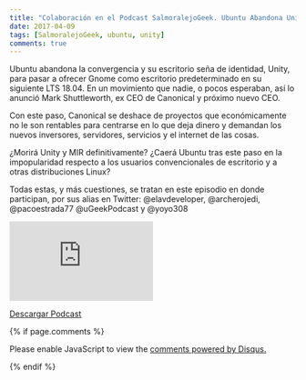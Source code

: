```yaml
---
title: "Colaboración en el Podcast SalmoralejoGeek. Ubuntu Abandona Unity Y La Convergencia. Y Ahora Que?"
date: 2017-04-09
tags: [SalmoralejoGeek, ubuntu, unity]
comments: true
---
```

Ubuntu abandona la convergencia y su escritorio seña de identidad, Unity, para pasar a ofrecer Gnome como escritorio predeterminado en su siguiente LTS 18.04. En un movimiento que nadie, o pocos esperaban, así lo anunció Mark Shuttleworth, ex CEO de Canonical y próximo nuevo CEO.

Con este paso, Canonical se deshace de proyectos que económicamente no le son rentables para centrarse en lo que deja dinero y demandan los nuevos inversores, servidores, servicios y el internet de las cosas.

¿Morirá Unity y MIR definitivamente? ¿Caerá Ubuntu tras este paso en la impopularidad respecto a los usuarios convencionales de escritorio y a otras distribuciones Linux?

Todas estas, y más cuestiones, se tratan en este episodio en donde participan, por sus alias en Twitter: @elavdeveloper, @archerojedi, @pacoestrada77 @uGeekPodcast y @yoyo308

<iframe src="https://archive.org/embed/114UbuntuAbandonaUnityYLaConvergenciaYAhoraQu" width="50%" height="140" frameborder="0" webkitallowfullscreen="true" mozallowfullscreen="true" allowfullscreen></iframe>

[Descargar Podcast](https://ia801503.us.archive.org/8/items/114UbuntuAbandonaUnityYLaConvergenciaYAhoraQu/114%20Ubuntu%20abandona%20Unity%20y%20la%20Convergencia%20Y%20ahora%20qu.mp3)


{% if page.comments %}
<div id="disqus_thread"></div>
<script>

/**
*  RECOMMENDED CONFIGURATION VARIABLES: EDIT AND UNCOMMENT THE SECTION BELOW TO INSERT DYNAMIC VALUES FROM YOUR PLATFORM OR CMS.
*  LEARN WHY DEFINING THESE VARIABLES IS IMPORTANT: https://disqus.com/admin/universalcode/#configuration-variables*/
/*
var disqus_config = function () {
this.page.url = PAGE_URL;  // Replace PAGE_URL with your page's canonical URL variable
this.page.identifier = PAGE_IDENTIFIER; // Replace PAGE_IDENTIFIER with your page's unique identifier variable
};
*/
(function() { // DON'T EDIT BELOW THIS LINE
var d = document, s = d.createElement('script');
s.src = 'https://https-angelbcn-github-io-ugeek.disqus.com/embed.js';
s.setAttribute('data-timestamp', +new Date());
(d.head || d.body).appendChild(s);
})();
</script>
<noscript>Please enable JavaScript to view the <a href="https://disqus.com/?ref_noscript">comments powered by Disqus.</a></noscript>
                                
{% endif %}

<script id="dsq-count-scr" src="//https-angelbcn-github-io-ugeek.disqus.com/count.js" async></script>


